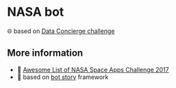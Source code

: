 # NASA bot
:globe_with_meridians: based on [Data Concierge challenge](https://2017.spaceappschallenge.org/challenges/ideate-and-create/data-concierge/)

## More information

- :memo: [Awesome List of NASA Space Apps Challenge 2017](https://gist.github.com/hyzhak/2586979d8951a6ec508faa58191395fe)
- :rocket: based on [bot story](https://github.com/botstory/botstory) framework
